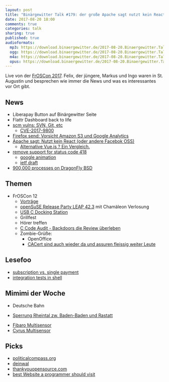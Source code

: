 ```yaml
---
layout: post
title: "Binärgewitter Talk #179: der große Apache sagt nutzt kein React"
date: 2017-08-20 18:00
comments: true
categories: talk
sharing: true
published: true
audioformats:
  mp3: https://download.binaergewitter.de/2017-08-20.Binaergewitter.Talk.179.mp3
  ogg: https://download.binaergewitter.de/2017-08-20.Binaergewitter.Talk.179.ogg
  m4a: https://download.binaergewitter.de/2017-08-20.Binaergewitter.Talk.179.m4a
  opus: https://download.binaergewitter.de/2017-08-20.Binaergewitter.Talk.179.opus
---
```

Live von der [FrOSCon 2017](http://froscon.de/). Felix, der jüngere, Markus und Ingo waren in St. Augustin und besprechen wie immer die News und was es
interessantes vor Ort gibt.

## News
- Liberapay Button auf Binärgewitter Seite
- Flattr Dashboard back to life
- [scm vulns: SVN, Git, etc](http://blog.recurity-labs.com/2017-08-10/scm-vulns)
  * [CVE-2017-9800](https://subversion.apache.org/security/CVE-2017-9800-advisory.txt)
- [Firefox send: Vorsicht Amazon S3 und Google Analytics](https://www.kuketz-blog.de/firefox-send-setzt-mozilla-erneut-auf-google-analytics/)
- [Apache sagt: Nutzt kein React (oder andere Facebok OSS)](
https://www.heise.de/developer/meldung/Apache-Software-Foundation-will-keine-Projekte-mit-Facebook-Lizenz-unter-ihrem-Dach-3778887.html)
  * [Alternative Vue.js ? Ein Vergleich.](https://vuejs.org/v2/guide/comparison.html#React)
- [remove support for status code 418](https://github.com/golang/go/issues/21326)
  * [google animation](https://www.google.com/teapot)
  * [ietf draft](https://tools.ietf.org/id/draft-nottingham-thanks-larry-00.html)
- [900,000 processes on DragonFly BSD](http://lists.dragonflybsd.org/pipermail/users/2017-August/313552.html)

## Themen
- FrOSCon 12
    * [Vorträge](https://media.ccc.de/c/froscon2017)
    * [openSuSE Release Party LEAP 42.3](https://news.opensuse.org/2017/07/17/plan-a-community-release-party-for-opensuse-leap-42-3/) mit Chamäleon Verlosung
    * [USB C Docking Station](http://amzn.to/2w0hjIk)
    * Grillfest
    * Hörer treffen
    * [C Code Audit - Backdoors die Review überleben](http://underhanded-c.org/)
    * Zombie-Grüße:
      - OpenOffice
      - [CACert sind auch wieder da und assuren fleissig weiter Leute](http://blog.cacert.org/2017/08/cacert-and-secure-u-at-froscon-2017/)

## Lesefoo
- [subscription vs. single payment](https://medium.com/building-ulysses/why-were-switching-ulysses-to-subscription-47f80b07a9cd)
- [integration tests in shell](https://zachholman.com/posts/integration-tests)

## Mimimi der Woche
- Deutsche Bahn
 * [Sperrung Rheintal zw. Baden-Baden und Rastatt](
https://www.swr.de/swraktuell/bw/sperrung-dauert-wohl-noch-bis-mitte-september/-/id=1622/did=20127050/nid=1622/ushjxw/index.html)
- [Fibaro Multisensor](http://amzn.to/2veuxO3)
- [Cyrus Multisensor](http://amzn.to/2xfWN4r)

## Picks
- [politicalcompass.org](https://www.politicalcompass.org)
- [deinwal](https://deinwal.de/home)
- [thankyouopensource.com](https://www.thankyouopensource.com/)
- [best Website a programmer should visit](https://github.com/sdmg15/Best-websites-a-programmer-should-visit)
